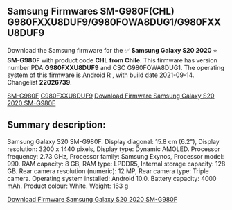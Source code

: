 <h2>Samsung Firmwares SM-G980F(CHL) G980FXXU8DUF9/G980FOWA8DUG1/G980FXXU8DUF9</h2>
Download the Samsung firmware for the ✅ <strong>Samsung Galaxy S20 2020 </strong> ⭐ <strong>SM-G980F</strong> with product code <strong>CHL</strong> <strong> from Chile</strong>. This firmware has version number PDA <strong>G980FXXU8DUF9</strong> and CSC G980FOWA8DUG1. The operating system of this firmware is Android R , with build date 2021-09-14. Changelist <strong>22026739</strong>.


[SM-G980F](https://samfirm.shop/samsung/model/SM-G980F)
[G980FXXU8DUF9](https://samfirm.shop/samsung/pda/G980FXXU8DUF9)
[Download Firmware Samsung Galaxy S20 2020 SM-G980F](https://samfirm.shop/samsung/firmware/455722)
<h2>Summary description:</h2>
<p>Samsung Galaxy S20 SM-G980F. Display diagonal: 15.8 cm (6.2"), Display resolution: 3200 x 1440 pixels, Display type: Dynamic AMOLED. Processor frequency: 2.73 GHz, Processor family: Samsung Exynos, Processor model: 990. RAM capacity: 8 GB, RAM type: LPDDR5, Internal storage capacity: 128 GB. Rear camera resolution (numeric): 12 MP, Rear camera type: Triple camera. Operating system installed: Android 10.0. Battery capacity: 4000 mAh. Product colour: White. Weight: 163 g</p>


[Download Firmware Samsung Galaxy S20 2020 SM-G980F](https://samfirm.shop/samsung/firmware/455722)
